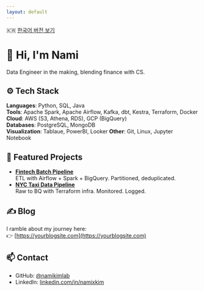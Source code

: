 ```yaml
---
layout: default
---
```

🇰🇷 [한국어 버전 보기](index.ko.html)

# 👋 Hi, I'm Nami

Data Engineer in the making, blending finance with CS.  

## ⚙️ Tech Stack

**Languages**: Python, SQL, Java  
**Tools**: Apache Spark, Apache Airflow, Kafka, dbt, Kestra, Terraform, Docker  
**Cloud**: AWS (S3, Athena, RDS), GCP (BigQuery)  
**Databases**: PostgreSQL, MongoDB  
**Visualization**: Tablaue, PowerBI, Looker 
**Other**: Git, Linux, Jupyter Notebook

## 💼 Featured Projects

- **[Fintech Batch Pipeline](https://github.com/namikimlab/fintech-batch-pipeline)**  
  ETL with Airflow + Spark + BigQuery. Partitioned, deduplicated.  
- **[NYC Taxi Data Pipeline](https://github.com/namikimlab/nyc-taxi-pipeline)**  
  Raw to BQ with Terraform infra. Monitored. Logged.  

## ✍️ Blog

I ramble about my journey here:  
👉 [https://yourblogsite.com](https://yourblogsite.com)

## 📫 Contact

- GitHub: [@namikimlab](https://github.com/namikimlab)  
- LinkedIn: [linkedin.com/in/namixkim](https://linkedin.com/in/namixkim)
